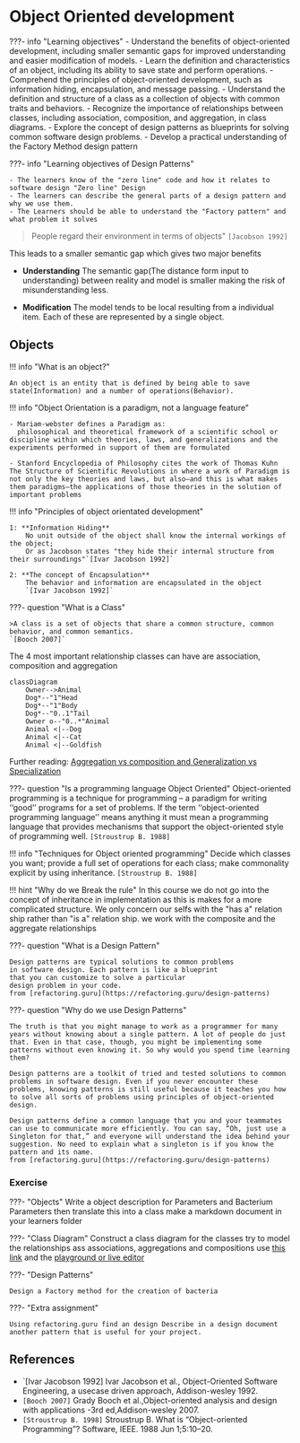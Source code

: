 # Object Oriented development

???- info "Learning objectives"
    - Understand the benefits of object-oriented development, including smaller semantic gaps for improved understanding and easier modification of models.
    - Learn the definition and characteristics of an object, including its ability to save state and perform operations.
    - Comprehend the principles of object-oriented development, such as information hiding, encapsulation, and message passing.
    - Understand the definition and structure of a class as a collection of objects with common traits and behaviors.
    - Recognize the importance of relationships between classes, including association, composition, and aggregation, in class diagrams.
    - Explore the concept of design patterns as blueprints for solving common software design problems.
    - Develop a practical understanding of the Factory Method design pattern

???- info "Learning objectives of Design Patterns"

    - The learners know of the "zero line" code and how it relates to software design "Zero line" Design
    - The learners can describe the general parts of a design pattern and why we use them.
    - The Learners should be able to understand the "Factory pattern" and what problem it solves


>People regard their environment in terms of objects"
`[Jacobson 1992]`

This leads to a smaller semantic gap which
gives two major benefits

- **Understanding**
The semantic gap(The distance form input to understanding) between reality and model is smaller making the risk of misunderstanding less.

- **Modification**
    The model tends to be local resulting from a individual item. Each of these are represented by a single object.


## Objects

!!! info "What is an object?"

    An object is an entity that is defined by being able to save state(Information) and a number of operations(Behavior).

!!! info "Object Orientation is a paradigm, not a language feature"

    - Mariam-webster defines a Paradigm as:
      philosophical and theoretical framework of a scientific school or discipline within which theories, laws, and generalizations and the experiments performed in support of them are formulated

    - Stanford Encyclopedia of Philosophy cites the work of Thomas Kuhn The Structure of Scientific Revolutions in where a work of Paradigm is not only the key theories and laws, but also—and this is what makes them paradigms—the applications of those theories in the solution of important problems

!!! info "Principles of object orientated development"

    1: **Information Hiding**
        No unit outside of the object shall know the internal workings of the object;
        Or as Jacobson states "they hide their internal structure from their surroundings"`[Ivar Jacobson 1992]`

    2: **The concept of Encapsulation**
        The behavior and information are encapsulated in the object
        `[Ivar Jacobson 1992]`

???- question "What is a Class"

    >A class is a set of objects that share a common structure, common behavior, and common semantics.
    `[Booch 2007]`


The 4 most important relationship classes can have
are association, composition and aggregation

```mermaid
classDiagram
    Owner-->Animal
    Dog*--"1"Head
    Dog*--"1"Body
    Dog*--"0..1"Tail
    Owner o--"0..*"Animal
    Animal <|--Dog
    Animal <|--Cat
    Animal <|--Goldfish
```



Further reading:
[Aggregation vs composition and Generalization vs Specialization](https://www.visual-paradigm.com/guide/uml-unified-modeling-language/uml-aggregation-vs-composition/)

???- question "Is a programming language Object Oriented"
    Object-oriented programming is a technique for programming – a paradigm for writing ‘‘good’’ programs for a set of problems. If the term ‘‘object-oriented programming language’’ means anything it must mean a programming language that provides mechanisms that support the object-oriented style of programming well.
    `[Stroustrup B. 1988]`

!!! info "Techniques for Object oriented programming"
    Decide which classes you want;
    provide a full set of operations for each class;
    make commonality explicit by using inheritance.
    `[Stroustrup B. 1988]`

!!! hint "Why do we Break the rule"
    In this course we do not go into the concept of
    inheritance in implementation as this is makes for a
    more complicated structure. We only concern our selfs
    with the "has a" relation ship rather than "is a" relation ship.
    we work with the composite and the aggregate relationships

???- question  "What is a Design Pattern"

    Design patterns are typical solutions to common problems
    in software design. Each pattern is like a blueprint
    that you can customize to solve a particular
    design problem in your code.
    from [refactoring.guru](https://refactoring.guru/design-patterns)

???- question  "Why do we use Design Patterns"

    The truth is that you might manage to work as a programmer for many years without knowing about a single pattern. A lot of people do just that. Even in that case, though, you might be implementing some patterns without even knowing it. So why would you spend time learning them?

    Design patterns are a toolkit of tried and tested solutions to common problems in software design. Even if you never encounter these problems, knowing patterns is still useful because it teaches you how to solve all sorts of problems using principles of object-oriented design.

    Design patterns define a common language that you and your teammates can use to communicate more efficiently. You can say, “Oh, just use a Singleton for that,” and everyone will understand the idea behind your suggestion. No need to explain what a singleton is if you know the pattern and its name.
    from [refactoring.guru](https://refactoring.guru/design-patterns)

### Exercise
???- "Objects"
    Write a object description for Parameters and Bacterium Parameters then translate this into a class make a markdown document in your learners folder

???- "Class Diagram"
    Construct a class diagram for the classes
    try to model the relationships ass associations, aggregations
    and compositions
    use [this link](https://mermaid.js.org/syntax/classDiagram.html)
   and the [playground or live editor](https://www.mermaidchart.com/play#pako:eNpdjbEOgjAURX_lpZMO_QEGEynKQqIDW2F4wdY2Sl9TmhBD-XfByKB3PefeO7GOboplTD9p7AyGCHXRhMbBkqMUJtgh9ji0wPkhlSpCT069EuS7kmAw5L119_3WyFcNxFStooJorHvMGxSfjYtTCQpZoY_k219Wj5TgJO3VLCf_zAS1NM9SY6aRdxhAYPhKbH4Dm8NAOg)

???- "Design Patterns"

    Design a Factory method for the creation of bacteria

???- "Extra assignment"

    Using refactoring.guru find an design Describe in a design document another pattern that is useful for your project.


## References

- `[Ivar Jacobson 1992] Ivar Jacobson et al., Object-Oriented Software Engineering, a usecase driven approach, Addison-wesley 1992.
- `[Booch 2007]` Grady Booch et al.,Object-oriented analysis and design with applications -3rd ed,Addison-wesley 2007.
- `[Stroustrup B. 1998]` Stroustrup B. What is “Object-oriented Programming”? Software, IEEE. 1988 Jun 1;5:10–20.

